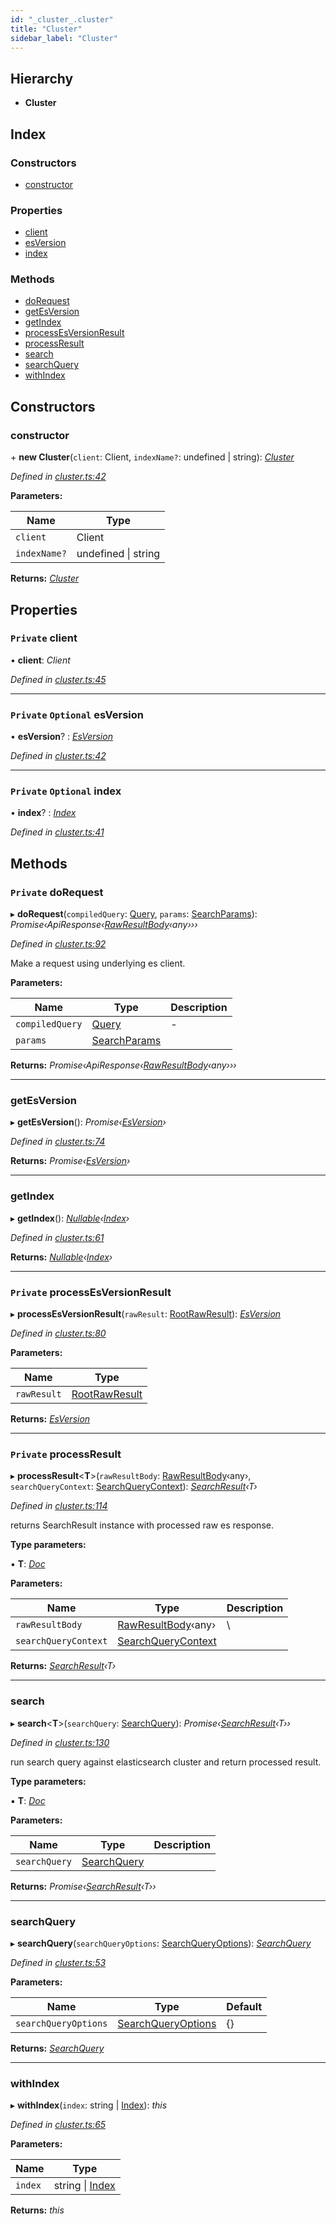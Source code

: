```yaml
---
id: "_cluster_.cluster"
title: "Cluster"
sidebar_label: "Cluster"
---
```


## Hierarchy

* **Cluster**

## Index

### Constructors

* [constructor](_cluster_.cluster.md#constructor)

### Properties

* [client](_cluster_.cluster.md#private-client)
* [esVersion](_cluster_.cluster.md#private-optional-esversion)
* [index](_cluster_.cluster.md#private-optional-index)

### Methods

* [doRequest](_cluster_.cluster.md#private-dorequest)
* [getEsVersion](_cluster_.cluster.md#getesversion)
* [getIndex](_cluster_.cluster.md#getindex)
* [processEsVersionResult](_cluster_.cluster.md#private-processesversionresult)
* [processResult](_cluster_.cluster.md#private-processresult)
* [search](_cluster_.cluster.md#search)
* [searchQuery](_cluster_.cluster.md#searchquery)
* [withIndex](_cluster_.cluster.md#withindex)

## Constructors

###  constructor

\+ **new Cluster**(`client`: Client, `indexName?`: undefined | string): *[Cluster](_cluster_.cluster.md)*

*Defined in [cluster.ts:42](https://github.com/kindritskyiMax/elasticmagic-js/blob/3a76a7e/src/cluster.ts#L42)*

**Parameters:**

Name | Type |
------ | ------ |
`client` | Client |
`indexName?` | undefined &#124; string |

**Returns:** *[Cluster](_cluster_.cluster.md)*

## Properties

### `Private` client

• **client**: *Client*

*Defined in [cluster.ts:45](https://github.com/kindritskyiMax/elasticmagic-js/blob/3a76a7e/src/cluster.ts#L45)*

___

### `Private` `Optional` esVersion

• **esVersion**? : *[EsVersion](_cluster_.esversion.md)*

*Defined in [cluster.ts:42](https://github.com/kindritskyiMax/elasticmagic-js/blob/3a76a7e/src/cluster.ts#L42)*

___

### `Private` `Optional` index

• **index**? : *[Index](_cluster_.index.md)*

*Defined in [cluster.ts:41](https://github.com/kindritskyiMax/elasticmagic-js/blob/3a76a7e/src/cluster.ts#L41)*

## Methods

### `Private` doRequest

▸ **doRequest**(`compiledQuery`: [Query](../modules/_search_.md#query), `params`: [SearchParams](../modules/_search_.md#searchparams)): *Promise‹ApiResponse‹[RawResultBody](../modules/_types_.md#rawresultbody)‹any›››*

*Defined in [cluster.ts:92](https://github.com/kindritskyiMax/elasticmagic-js/blob/3a76a7e/src/cluster.ts#L92)*

Make a request using underlying es client.

**Parameters:**

Name | Type | Description |
------ | ------ | ------ |
`compiledQuery` | [Query](../modules/_search_.md#query) | - |
`params` | [SearchParams](../modules/_search_.md#searchparams) |   |

**Returns:** *Promise‹ApiResponse‹[RawResultBody](../modules/_types_.md#rawresultbody)‹any›››*

___

###  getEsVersion

▸ **getEsVersion**(): *Promise‹[EsVersion](_cluster_.esversion.md)›*

*Defined in [cluster.ts:74](https://github.com/kindritskyiMax/elasticmagic-js/blob/3a76a7e/src/cluster.ts#L74)*

**Returns:** *Promise‹[EsVersion](_cluster_.esversion.md)›*

___

###  getIndex

▸ **getIndex**(): *[Nullable](../modules/_types_.md#nullable)‹[Index](_cluster_.index.md)›*

*Defined in [cluster.ts:61](https://github.com/kindritskyiMax/elasticmagic-js/blob/3a76a7e/src/cluster.ts#L61)*

**Returns:** *[Nullable](../modules/_types_.md#nullable)‹[Index](_cluster_.index.md)›*

___

### `Private` processEsVersionResult

▸ **processEsVersionResult**(`rawResult`: [RootRawResult](../modules/_cluster_.md#rootrawresult)): *[EsVersion](_cluster_.esversion.md)*

*Defined in [cluster.ts:80](https://github.com/kindritskyiMax/elasticmagic-js/blob/3a76a7e/src/cluster.ts#L80)*

**Parameters:**

Name | Type |
------ | ------ |
`rawResult` | [RootRawResult](../modules/_cluster_.md#rootrawresult) |

**Returns:** *[EsVersion](_cluster_.esversion.md)*

___

### `Private` processResult

▸ **processResult**<**T**>(`rawResultBody`: [RawResultBody](../modules/_types_.md#rawresultbody)‹any›, `searchQueryContext`: [SearchQueryContext](_search_.searchquerycontext.md)): *[SearchResult](_result_.searchresult.md)‹T›*

*Defined in [cluster.ts:114](https://github.com/kindritskyiMax/elasticmagic-js/blob/3a76a7e/src/cluster.ts#L114)*

returns SearchResult instance with processed raw es response.

**Type parameters:**

▪ **T**: *[Doc](_document_.doc.md)*

**Parameters:**

Name | Type | Description |
------ | ------ | ------ |
`rawResultBody` | [RawResultBody](../modules/_types_.md#rawresultbody)‹any› | \ |
`searchQueryContext` | [SearchQueryContext](_search_.searchquerycontext.md) |   |

**Returns:** *[SearchResult](_result_.searchresult.md)‹T›*

___

###  search

▸ **search**<**T**>(`searchQuery`: [SearchQuery](_search_.searchquery.md)): *Promise‹[SearchResult](_result_.searchresult.md)‹T››*

*Defined in [cluster.ts:130](https://github.com/kindritskyiMax/elasticmagic-js/blob/3a76a7e/src/cluster.ts#L130)*

run search query against elasticsearch cluster and return processed result.

**Type parameters:**

▪ **T**: *[Doc](_document_.doc.md)*

**Parameters:**

Name | Type | Description |
------ | ------ | ------ |
`searchQuery` | [SearchQuery](_search_.searchquery.md) |   |

**Returns:** *Promise‹[SearchResult](_result_.searchresult.md)‹T››*

___

###  searchQuery

▸ **searchQuery**(`searchQueryOptions`: [SearchQueryOptions](../modules/_search_.md#searchqueryoptions)): *[SearchQuery](_search_.searchquery.md)*

*Defined in [cluster.ts:53](https://github.com/kindritskyiMax/elasticmagic-js/blob/3a76a7e/src/cluster.ts#L53)*

**Parameters:**

Name | Type | Default |
------ | ------ | ------ |
`searchQueryOptions` | [SearchQueryOptions](../modules/_search_.md#searchqueryoptions) |  {} |

**Returns:** *[SearchQuery](_search_.searchquery.md)*

___

###  withIndex

▸ **withIndex**(`index`: string | [Index](_cluster_.index.md)): *this*

*Defined in [cluster.ts:65](https://github.com/kindritskyiMax/elasticmagic-js/blob/3a76a7e/src/cluster.ts#L65)*

**Parameters:**

Name | Type |
------ | ------ |
`index` | string &#124; [Index](_cluster_.index.md) |

**Returns:** *this*
